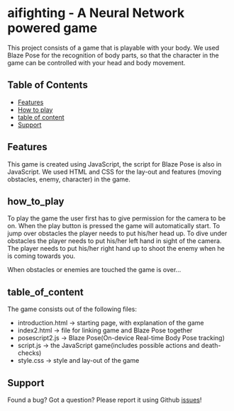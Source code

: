 # aifighting - A Neural Network powered game

This project consists of a game that is playable with your body.
We used Blaze Pose for the recognition of body parts, so that the character
in the game can be controlled with your head and body movement.


## Table of Contents

- [Features](#features)
- [How to play](#how_to_play)
- [table of content](#table_of_content)
- [Support](#support)


## Features

This game is created using JavaScript, the script for Blaze Pose is also in JavaScript.
We used HTML and CSS for the lay-out and features (moving obstacles, enemy, character) in the game.


## how_to_play

To play the game the user first has to give permission for the camera to be on. When the play button
is pressed the game will automatically start. To jump over obstacles the player needs to put his/her head up.
To dive under obstacles the player needs to put his/her left hand in sight of the camera. The player needs to put his/her right hand up to shoot the enemy when he is coming towards you.

When obstacles or enemies are touched the game is over...


## table_of_content

The game consists out of the following files:
- introduction.html -> starting page, with explanation of the game
- index2.html -> file for linking game and Blaze Pose together
- posescript2.js -> Blaze Pose(On-device Real-time Body Pose tracking)
- script.js -> the JavaScript game(includes possible actions and death-checks)
- style.css -> style and lay-out of the game


## Support

Found a bug? Got a question? Please report it using Github
[issues](https://github.com/basdeboer123/aifighting/issues)!
